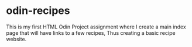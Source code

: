 # odin-recipes
This is my first HTML Odin Project assignment where I create a main index page that will have links to a few recipes, Thus creating a basic recipe website.
